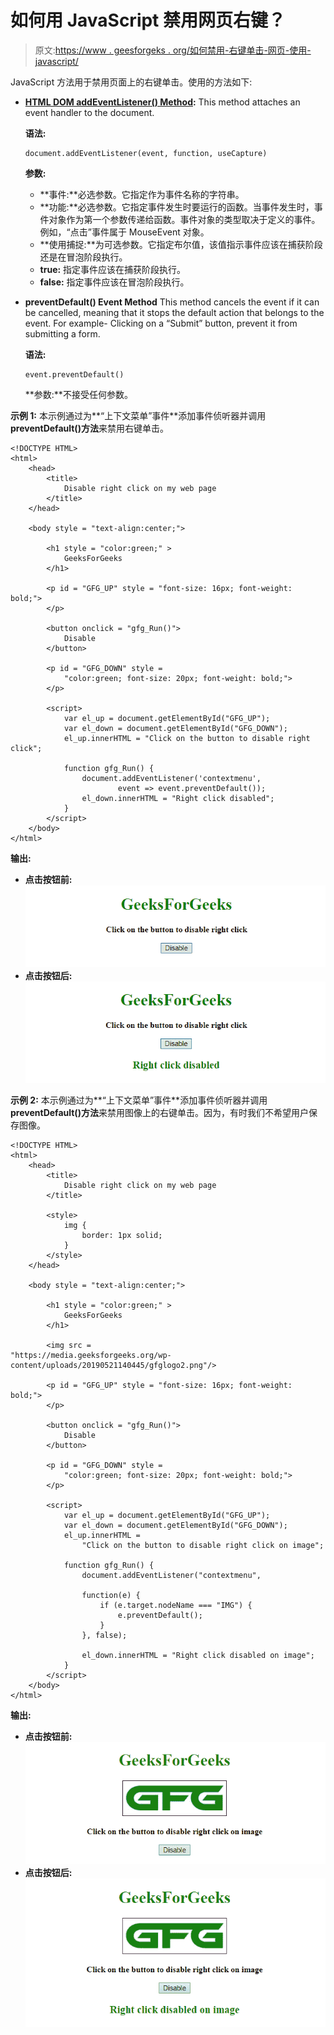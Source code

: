 # 如何用 JavaScript 禁用网页右键？

> 原文:[https://www . geesforgeks . org/如何禁用-右键单击-网页-使用-javascript/](https://www.geeksforgeeks.org/how-to-disable-right-click-on-web-page-using-javascript/)

JavaScript 方法用于禁用页面上的右键单击。使用的方法如下:

*   **[HTML DOM addEventListener() Method](https://www.geeksforgeeks.org/html-dom-addeventlistener-method/):** This method attaches an event handler to the document.

    **语法:**

    ```
    document.addEventListener(event, function, useCapture)

    ```

    **参数:**

    *   **事件:**必选参数。它指定作为事件名称的字符串。
    *   **功能:**必选参数。它指定事件发生时要运行的函数。当事件发生时，事件对象作为第一个参数传递给函数。事件对象的类型取决于定义的事件。例如，“点击”事件属于 MouseEvent 对象。
    *   **使用捕捉:**为可选参数。它指定布尔值，该值指示事件应该在捕获阶段还是在冒泡阶段执行。
    *   **true:** 指定事件应该在捕获阶段执行。
    *   **false:** 指定事件应该在冒泡阶段执行。
*   **preventDefault() Event Method** This method cancels the event if it can be cancelled, meaning that it stops the default action that belongs to the event. For example- Clicking on a “Submit” button, prevent it from submitting a form.

    **语法:**

    ```
    event.preventDefault()

    ```

    **参数:**不接受任何参数。

**示例 1:** 本示例通过为**“上下文菜单”事件**添加事件侦听器并调用 **preventDefault()方法**来禁用右键单击。

```
<!DOCTYPE HTML> 
<html> 
    <head> 
        <title> 
            Disable right click on my web page
        </title>
    </head> 

    <body style = "text-align:center;"> 

        <h1 style = "color:green;" > 
            GeeksForGeeks 
        </h1> 

        <p id = "GFG_UP" style = "font-size: 16px; font-weight: bold;"> 
        </p>

        <button onclick = "gfg_Run()"> 
            Disable
        </button>

        <p id = "GFG_DOWN" style = 
            "color:green; font-size: 20px; font-weight: bold;">
        </p>

        <script>
            var el_up = document.getElementById("GFG_UP");
            var el_down = document.getElementById("GFG_DOWN");
            el_up.innerHTML = "Click on the button to disable right click";

            function gfg_Run() {
                document.addEventListener('contextmenu', 
                        event => event.preventDefault());
                el_down.innerHTML = "Right click disabled";
            }         
        </script> 
    </body> 
</html>                    
```

**输出:**

*   **点击按钮前:**
    ![](img/720c11bd288bc046ec3ea0aaf58cc053.png)
*   **点击按钮后:**
    ![](img/dac37569ae2744353808fbfefc36c5b4.png)

**示例 2:** 本示例通过为**“上下文菜单”事件**添加事件侦听器并调用 **preventDefault()方法**来禁用图像上的右键单击。因为，有时我们不希望用户保存图像。

```
<!DOCTYPE HTML> 
<html> 
    <head> 
        <title> 
            Disable right click on my web page
        </title>

        <style>
            img {
                border: 1px solid;
            }
        </style>
    </head> 

    <body style = "text-align:center;"> 

        <h1 style = "color:green;" > 
            GeeksForGeeks 
        </h1>

        <img src = 
"https://media.geeksforgeeks.org/wp-content/uploads/20190521140445/gfglogo2.png"/>

        <p id = "GFG_UP" style = "font-size: 16px; font-weight: bold;"> 
        </p>

        <button onclick = "gfg_Run()"> 
            Disable
        </button>

        <p id = "GFG_DOWN" style = 
            "color:green; font-size: 20px; font-weight: bold;">
        </p>

        <script>
            var el_up = document.getElementById("GFG_UP");
            var el_down = document.getElementById("GFG_DOWN");
            el_up.innerHTML =
                "Click on the button to disable right click on image";

            function gfg_Run() {
                document.addEventListener("contextmenu",                         

                function(e) {
                    if (e.target.nodeName === "IMG") {
                        e.preventDefault();
                    }
                }, false);

                el_down.innerHTML = "Right click disabled on image";
            }         
        </script> 
    </body> 
</html>                    
```

**输出:**

*   **点击按钮前:**
    ![](img/101b5c786e1b3025c46066e01561d3b5.png)
*   **点击按钮后:**
    ![](img/1d08dc96d6d2308e74c1632a9a993cb0.png)